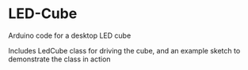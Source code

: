 # LED-Cube
Arduino code for a desktop LED cube

Includes LedCube class for driving the cube, and an example sketch to demonstrate the class in action
